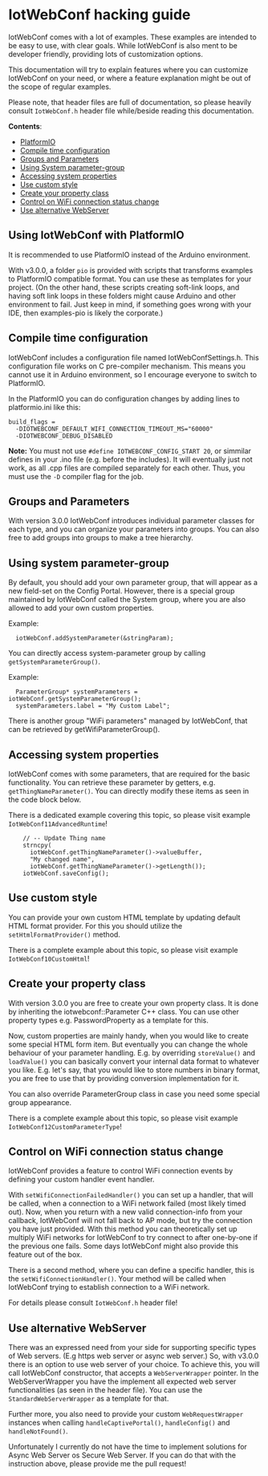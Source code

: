 # IotWebConf hacking guide

IotWebConf comes with a lot of examples. These examples are intended
to be easy to use, with clear goals. While IotWebConf is also ment to be
developer friendly, providing lots of customization options.
 
This documentation will try to explain features where you can customize
IotWebConf on your need, or where a feature explanation might be out of the
scope of regular examples.

Please note, that header files are full of
documentation, so please heavily consult ```IotWebConf.h``` header file
while/beside reading this documentation. 

__Contents__:

  - [PlatformIO](#using-iotwebconf-with-platformio)
  - [Compile time configuration](#compile-time-configuration)
  - [Groups and Parameters](#groups-and-parameters)
  - [Using System parameter-group](#using-system-parameter-group)
  - [Accessing system properties](#accessing-system-properties)
  - [Use custom style](#use-custom-style)
  - [Create your property class](#create-your-property-class)
  - [Control on WiFi connection status change](#control-on-wifi-connection-status-change)
  - [Use alternative WebServer](#use-alternative-webserver)

## Using IotWebConf with PlatformIO
It is recommended to use PlatformIO instead of the Arduino environment.

With v3.0.0, a folder ```pio``` is provided with scripts that transforms
examples to PlatformIO compatible format. You can use these as templates
for your project. (On the other hand, these scripts creating soft-link
loops, and having soft link loops in these folders might cause Arduino
and other environment to fail. Just keep in mind, if something goes
wrong with your IDE, then examples-pio is likely the corporate.)

## Compile time configuration
IotWebConf includes a configuration file named IotWebConfSettings.h.
This configuration file works on C pre-compiler mechanism. This means
you cannot use it in Arduino environment, so I encourage everyone to
switch to PlatformIO.

In the PlatformIO you can do configuration changes by adding lines to
 platformio.ini like this:
```
build_flags =
  -DIOTWEBCONF_DEFAULT_WIFI_CONNECTION_TIMEOUT_MS="60000"
  -DIOTWEBCONF_DEBUG_DISABLED
```

**Note:** You must not use ```#define IOTWEBCONF_CONFIG_START 20```, or
simmilar defines in your .ino file (e.g. before the includes). It will eventually
just not work, as all .cpp files are compiled separately for each other.
Thus, you must use the ```-D``` compiler flag for the job.

## Groups and Parameters
With version 3.0.0 IotWebConf introduces individual parameter classes for
each type, and you can organize your parameters into groups.
You can also free to add groups into groups to make a tree hierarchy. 

## Using system parameter-group
By default, you should add your own parameter group, that will appear as
a new field-set on the Config Portal. However, there is a special group
maintained by IotWebConf called the System group, where you are also
allowed to add your own custom properties.

Example:
```
  iotWebConf.addSystemParameter(&stringParam);
```

You can directly access system-parameter group by calling
```getSystemParameterGroup()```.

Example:
```
  ParameterGroup* systemParameters = iotWebConf.getSystemParameterGroup();
  systemParameters.label = "My Custom Label";
```

There is another group "WiFi parameters" managed by IotWebConf, that
can be retrieved by getWifiParameterGroup().

## Accessing system properties
IotWebConf comes with some parameters, that are required for the basic
functionality. You can retrieve these parameter by getters, e.g.
```getThingNameParameter()```. You can directly modify these items as
seen in the code block below.
 
There is a dedicated example covering this topic, so please visit
example ```IotWebConf11AdvancedRuntime```!

```
    // -- Update Thing name
    strncpy(
      iotWebConf.getThingNameParameter()->valueBuffer,
      "My changed name",
      iotWebConf.getThingNameParameter()->getLength());
    iotWebConf.saveConfig();
```

## Use custom style
You can provide your own custom HTML template by updating default
HTML format provider. For this you should utilize the
 ```setHtmlFormatProvider()``` method.

There is a complete example about this topic, so please visit example
```IotWebConf10CustomHtml```!

## Create your property class
With version 3.0.0 you are free to create your own property class.
It is done by inheriting the iotwebconf::Parameter C++ class. You can use
other property types e.g. PasswordProperty as a template for this.

Now, custom properties are mainly handy, when you would like to create
some special HTML form item. But eventually you can change the whole
behaviour of your parameter handling. E.g. by overriding ```storeValue()```
and ```loadValue()``` you can basically convert your internal data format
to whatever you like. E.g. let's say, that you would like to store
numbers in binary format, you are free to use that by providing conversion
implementation for it.

You can also override ParameterGroup class in case you need some special
group appearance.

There is a complete example about this topic, so please visit example
```IotWebConf12CustomParameterType```!

## Control on WiFi connection status change
IotWebConf provides a feature to control WiFi connection events by defining
your custom handler event handler.

With ```setWifiConnectionFailedHandler()``` you can set up a handler, that
will be called, when a connection to a WiFi network failed (most likely
timed out). Now, when you return with a new valid connection-info from
your callback, IotWebConf will not fall back to AP mode, but try the
connection you have just provided. With this method you can theoretically
set up multiply WiFi networks for IotWebConf to try connect to after
one-by-one if the previous one fails. Some days IotWebConf might also
provide this feature out of the box.

There is a second method, where you can define a specific handler, this
is the ```setWifiConnectionHandler()```. Your method will be called when
IotWebConf trying to establish connection to a WiFi network.

For details please consult ```IotWebConf.h``` header file!

## Use alternative WebServer

There was an expressed need from your side for supporting specific types of
Web servers. (E.g https
web server or async web server.) So, with v3.0.0 there is an option to
use web server of your choice. To achieve this, you will call IotWebConf
constructor, that accepts a ```WebServerWrapper``` pointer.
In the WebServerWrapper you have the implement all expected web server
functionalities (as seen in the header file). You can use
the ```StandardWebServerWrapper``` as a template for that.

Further more, you also need to provide your custom ```WebRequestWrapper```
instances when calling ```handleCaptivePortal()```, ```handleConfig()``` and
```handleNotFound()```.

Unfortunately I currently do not have the time to implement solutions
for Async Web Server os Secure Web Server. If you can do that with the
instruction above, please provide me the pull request!
